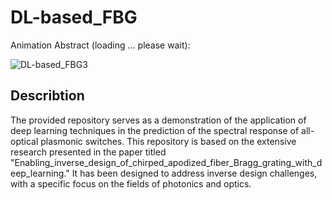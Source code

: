 # DL-based_FBG
Animation Abstract (loading ... please wait):

![DL-based_FBG3](https://github.com/ehsan20e20e/DL-based_FBG/assets/106914575/3c31a34b-d2a8-4d8d-b369-bcd94870857d)

## Describtion
The provided repository serves as a demonstration of the application of deep learning techniques in the prediction of the spectral response of all-optical plasmonic switches. This repository is based on the extensive research presented in the paper titled "Enabling_inverse_design_of_chirped_apodized_fiber_Bragg_grating_with_deep_learning." It has been designed to address inverse design challenges, with a specific focus on the fields of photonics and optics.
